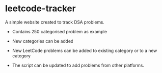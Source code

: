 # leetcode-tracker
A simple website created to track DSA problems.

- Contains 250 categorised problem as example
- New categories can be added
- New LeetCode problems can be added to existing category or to a new category

- The script can be updated to add problems from other platforms.
  
